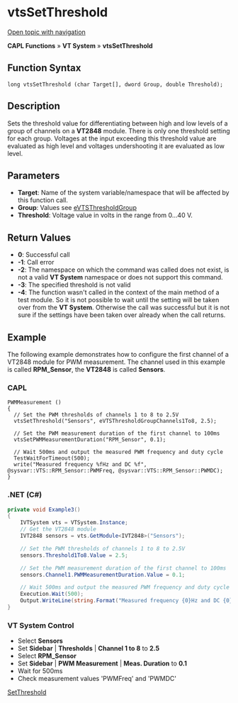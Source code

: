 # vtsSetThreshold

[Open topic with navigation](../../../../../CANoeDEFamily.htm#Topics/CAPLFunctions/VTSystem/Functions/CAPLfunctionVTSvtsSetThreshold.md)

**CAPL Functions** » **VT System** » **vtsSetThreshold**

## Function Syntax

```plaintext
long vtsSetThreshold (char Target[], dword Group, double Threshold);
```

## Description

Sets the threshold value for differentiating between high and low levels of a group of channels on a **VT2848** module. There is only one threshold setting for each group. Voltages at the input exceeding this threshold value are evaluated as high level and voltages undershooting it are evaluated as low level.

## Parameters

- **Target**: Name of the system variable/namespace that will be affected by this function call.
- **Group**: Values see [eVTSThresholdGroup](../CAPLfunctionsVTSystemEnumeration.md#eVTSThresholdGroup)
- **Threshold**: Voltage value in volts in the range from 0…40 V.

## Return Values

- **0**: Successful call
- **-1**: Call error
- **-2**: The namespace on which the command was called does not exist, is not a valid **VT System** namespace or does not support this command.
- **-3**: The specified threshold is not valid
- **-4**: The function wasn't called in the context of the main method of a test module. So it is not possible to wait until the setting will be taken over from the **VT System**. Otherwise the call was successful but it is not sure if the settings have been taken over already when the call returns.

## Example

The following example demonstrates how to configure the first channel of a VT2848 module for PWM measurement. The channel used in this example is called **RPM_Sensor**, the **VT2848** is called **Sensors**.

### CAPL

```plaintext
PWMMeasurement ()
{
  // Set the PWM thresholds of channels 1 to 8 to 2.5V
  vtsSetThreshold("Sensors", eVTSThresholdGroupChannels1To8, 2.5);

  // Set the PWM measurement duration of the first channel to 100ms
  vtsSetPWMMeasurementDuration("RPM_Sensor", 0.1);

  // Wait 500ms and output the measured PWM frequency and duty cycle
  TestWaitForTimeout(500);
  write("Measured frequency %fHz and DC %f", @sysvar::VTS::RPM_Sensor::PWMFreq, @sysvar::VTS::RPM_Sensor::PWMDC);
}
```

### .NET (C#)

```csharp
private void Example3()
{
    IVTSystem vts = VTSystem.Instance;
    // Get the VT2848 module
    IVT2848 sensors = vts.GetModule<IVT2848>("Sensors");

    // Set the PWM thresholds of channels 1 to 8 to 2.5V
    sensors.Threshold1To8.Value = 2.5;

    // Set the PWM measurement duration of the first channel to 100ms
    sensors.Channel1.PWMMeasurementDuration.Value = 0.1;

    // Wait 500ms and output the measured PWM frequency and duty cycle
    Execution.Wait(500);
    Output.WriteLine(string.Format("Measured frequency {0}Hz and DC {0}%", sensors.Channel1.PWMFreq.Value, sensors.Channel1.PWMDC.Value));
}
```

### VT System Control

- Select **Sensors**
- Set **Sidebar** | **Thresholds** | **Channel 1 to 8** to **2.5**
- Select **RPM_Sensor**
- Set **Sidebar** | **PWM Measurement** | **Meas. Duration** to **0.1**
- Wait for 500ms
- Check measurement values 'PWMFreq' and 'PWMDC'

[SetThreshold](CAPLfunctionVTSSetThreshold.md)
